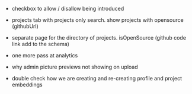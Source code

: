 - checkbox to allow / disallow being introduced

- projects tab with projects only search. show projects with opensource (githubUrl)
- separate page for the directory of projects. isOpenSource (github code link add to the schema)

- one more pass at analytics

- why admin picture previews not showing on upload

- double check how we are creating and re-creating profile and project embeddings
